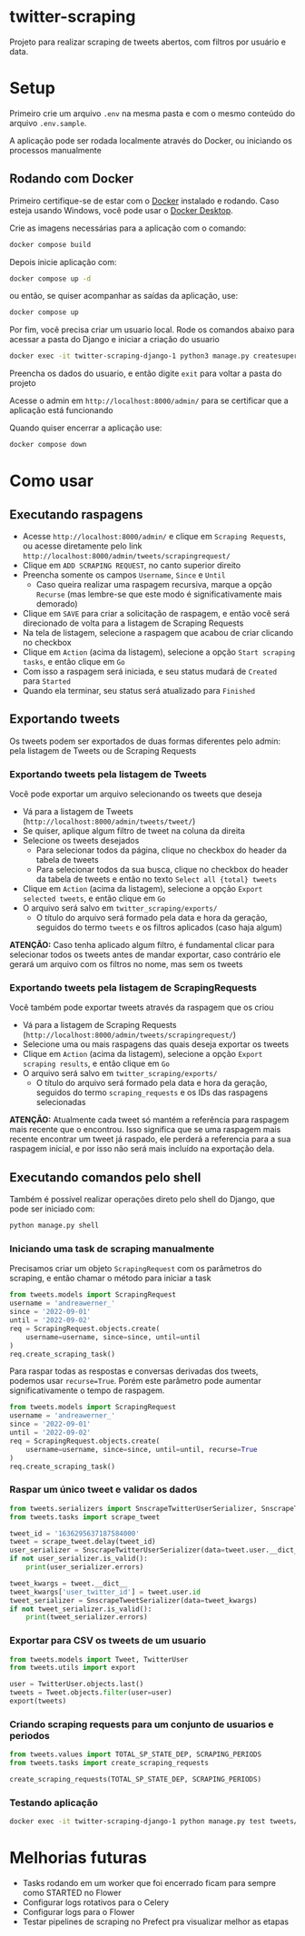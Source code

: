 # twitter-scraping

Projeto para realizar scraping de tweets abertos, com filtros por usuário e data.

# Setup

Primeiro crie um arquivo `.env` na mesma pasta e com o mesmo conteúdo do arquivo `.env.sample`.

A aplicação pode ser rodada localmente através do Docker, ou iniciando os processos manualmente

## Rodando com Docker

Primeiro certifique-se de estar com o [Docker](https://docs.docker.com/engine/) instalado e rodando. Caso esteja usando Windows, você pode usar o [Docker Desktop](https://docs.docker.com/desktop/install/windows-install/).

Crie as imagens necessárias para a aplicação com o comando:

```bash
docker compose build
```

Depois inicie aplicação com:

```bash
docker compose up -d
```

ou então, se quiser acompanhar as saídas da aplicação, use:

```bash
docker compose up
```

Por fim, você precisa criar um usuario local.
Rode os comandos abaixo para acessar a pasta do Django e iniciar a criação do usuario

```bash
docker exec -it twitter-scraping-django-1 python3 manage.py createsuperuser
```

Preencha os dados do usuario, e então digite `exit` para voltar a pasta do projeto

Acesse o admin em `http://localhost:8000/admin/` para se certificar que a aplicação está funcionando

Quando quiser encerrar a aplicação use:
```bash
docker compose down
```

# Como usar

## Executando raspagens
- Acesse `http://localhost:8000/admin/` e clique em `Scraping Requests`, ou acesse diretamente pelo link `http://localhost:8000/admin/tweets/scrapingrequest/`
- Clique em `ADD SCRAPING REQUEST`, no canto superior direito
- Preencha somente os campos `Username`, `Since` e `Until`
    - Caso queira realizar uma raspagem recursiva, marque a opção `Recurse` (mas lembre-se que este modo é significativamente mais demorado)
- Clique em `SAVE` para criar a solicitação de raspagem, e então você será direcionado de volta para a listagem de Scraping Requests
- Na tela de listagem, selecione a raspagem que acabou de criar clicando no checkbox
- Clique em `Action` (acima da listagem), selecione a opção `Start scraping tasks`, e então clique em `Go`
- Com isso a raspagem será iniciada, e seu status mudará de `Created` para `Started`
- Quando ela terminar, seu status será atualizado para `Finished`

## Exportando tweets

Os tweets podem ser exportados de duas formas diferentes pelo admin: pela listagem de Tweets ou de Scraping Requests

### Exportando tweets pela listagem de Tweets
Você pode exportar um arquivo selecionando os tweets que deseja

- Vá para a listagem de Tweets (`http://localhost:8000/admin/tweets/tweet/`)
- Se quiser, aplique algum filtro de tweet na coluna da direita
- Selecione os tweets desejados
    - Para selecionar todos da página, clique no checkbox do header da tabela de tweets
    - Para selecionar todos da sua busca, clique no checkbox do header da tabela de tweets e então no texto `Select all {total} tweets`
- Clique em `Action` (acima da listagem), selecione a opção `Export selected tweets`, e então clique em `Go`
- O arquivo será salvo em `twitter_scraping/exports/`
    - O título do arquivo será formado pela data e hora da geração, seguidos do termo `tweets` e os filtros aplicados (caso haja algum)

**ATENÇÃO:** Caso tenha aplicado algum filtro, é fundamental clicar para selecionar todos os tweets antes de mandar exportar, caso contrário ele gerará um arquivo com os filtros no nome, mas sem os tweets

### Exportando tweets pela listagem de ScrapingRequests

Você também pode exportar tweets através da raspagem que os criou
- Vá para a listagem de Scraping Requests (`http://localhost:8000/admin/tweets/scrapingrequest/`)
- Selecione uma ou mais raspagens das quais deseja exportar os tweets
- Clique em `Action` (acima da listagem), selecione a opção `Export scraping results`, e então clique em `Go`
- O arquivo será salvo em `twitter_scraping/exports/`
    - O título do arquivo será formado pela data e hora da geração, seguidos do termo `scraping_requests` e os IDs das raspagens selecionadas

**ATENÇÃO:** Atualmente cada tweet só mantém a referência para raspagem mais recente que o encontrou. Isso significa que se uma raspagem mais recente encontrar um tweet já raspado, ele perderá a referencia para a sua raspagem inicial, e por isso não será mais incluído na exportação dela.


## Executando comandos pelo shell

Também é possível realizar operações direto pelo shell do Django, que pode ser iniciado com:
```bash
python manage.py shell
```

### Iniciando uma task de scraping manualmente

Precisamos criar um objeto `ScrapingRequest` com os parâmetros do scraping, e então chamar o método para iniciar a task

```python
from tweets.models import ScrapingRequest
username = 'andreawerner_'
since = '2022-09-01'
until = '2022-09-02'
req = ScrapingRequest.objects.create(
    username=username, since=since, until=until
)
req.create_scraping_task()
```

Para raspar todas as respostas e conversas derivadas dos tweets, podemos usar `recurse=True`.
Porém este parâmetro pode aumentar significativamente o tempo de raspagem.

```python
from tweets.models import ScrapingRequest
username = 'andreawerner_'
since = '2022-09-01'
until = '2022-09-02'
req = ScrapingRequest.objects.create(
    username=username, since=since, until=until, recurse=True
)
req.create_scraping_task()
```

### Raspar um único tweet e validar os dados
```python
from tweets.serializers import SnscrapeTwitterUserSerializer, SnscrapeTweetSerializer
from tweets.tasks import scrape_tweet

tweet_id = '1636295637187584000'
tweet = scrape_tweet.delay(tweet_id)
user_serializer = SnscrapeTwitterUserSerializer(data=tweet.user.__dict__)
if not user_serializer.is_valid():
    print(user_serializer.errors)

tweet_kwargs = tweet.__dict__
tweet_kwargs['user_twitter_id'] = tweet.user.id
tweet_serializer = SnscrapeTweetSerializer(data=tweet_kwargs)
if not tweet_serializer.is_valid():
    print(tweet_serializer.errors)
```

### Exportar para CSV os tweets de um usuario
```python
from tweets.models import Tweet, TwitterUser
from tweets.utils import export

user = TwitterUser.objects.last()
tweets = Tweet.objects.filter(user=user)
export(tweets)
```

### Criando scraping requests para um conjunto de usuarios e periodos 
```python
from tweets.values import TOTAL_SP_STATE_DEP, SCRAPING_PERIODS
from tweets.tasks import create_scraping_requests

create_scraping_requests(TOTAL_SP_STATE_DEP, SCRAPING_PERIODS)
```

### Testando aplicação

```bash
docker exec -it twitter-scraping-django-1 python manage.py test tweets/tests/
```


# Melhorias futuras

- Tasks rodando em um worker que foi encerrado ficam para sempre como STARTED no Flower
- Configurar logs rotativos para o Celery
- Configurar logs para o Flower
- Testar pipelines de scraping no Prefect pra visualizar melhor as etapas

